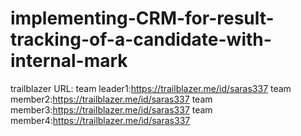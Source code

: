 # implementing-CRM-for-result-tracking-of-a-candidate-with-internal-mark
trailblazer URL:
team leader1:https://trailblazer.me/id/saras337
team member2:https://trailblazer.me/id/saras337
team member3:https://trailblazer.me/id/saras337
team member4:https://trailblazer.me/id/saras337
